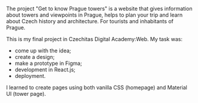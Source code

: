 The project "Get to know Prague towers" is a website that gives information about towers and viewpoints in Prague, helps to plan your trip and learn about Czech history and architecture. 
For tourists and inhabitants of Prague.

This is my final project in Czechitas Digital Academy:Web. 
My task was:
- come up with the idea;
- create a design;
- make a prototype in Figma;
- development in React.js;
- deployment.

I learned to create pages using both vanilla CSS (homepage) and Material UI (tower page).
